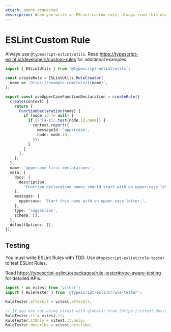 ```yaml
---
attach: agent-requested
description: When you write an ESLint custom rule, always read this document.
---
```


# ESLint Custom Rule

Always use `@typescript-eslint/utils`.
Read <https://typescript-eslint.io/developers/custom-rules> for additional examples.

```ts
import { ESLintUtils } from '@typescript-eslint/utils';

const createRule = ESLintUtils.RuleCreator(
  name => `https://example.com/rule/${name}`,
);

export const useUpperCaseFunctionDeclaration = createRule({
  create(context) {
    return {
      FunctionDeclaration(node) {
        if (node.id != null) {
          if (/^[a-z]/.test(node.id.name)) {
            context.report({
              messageId: 'uppercase',
              node: node.id,
            });
          }
        }
      },
    };
  },
  name: 'uppercase-first-declarations',
  meta: {
    docs: {
      description:
        'Function declaration names should start with an upper-case letter.',
    },
    messages: {
      uppercase: 'Start this name with an upper-case letter.',
    },
    type: 'suggestion',
    schema: [],
  },
  defaultOptions: [],
});
```

## Testing

You must write ESLint Rules with TDD.
Use `@typescript-eslint/rule-tester` to test ESLint Rules.

Read <https://typescript-eslint.io/packages/rule-tester#type-aware-testing> for detailed APIs.

```ts
import * as vitest from 'vitest';
import { RuleTester } from '@typescript-eslint/rule-tester';

RuleTester.afterAll = vitest.afterAll;

// If you are not using vitest with globals: true (https://vitest.dev/config/#globals):
RuleTester.it = vitest.it;
RuleTester.itOnly = vitest.it.only;
RuleTester.describe = vitest.describe;
```
